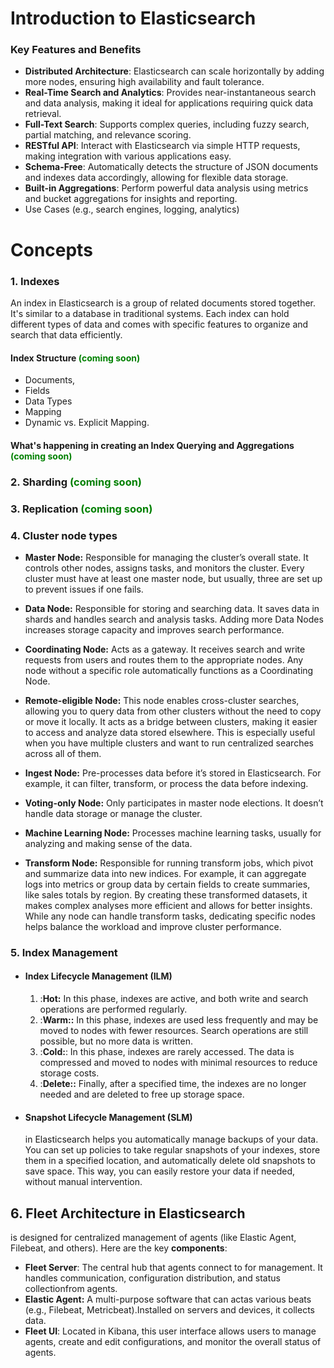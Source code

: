 # **Introduction to Elasticsearch**
### Key Features and Benefits
-  **Distributed Architecture**: Elasticsearch can scale horizontally by adding more nodes, ensuring high availability and fault tolerance.
- **Real-Time Search and Analytics**: Provides near-instantaneous search and data analysis, making it ideal for applications requiring quick data retrieval.
- **Full-Text Search**: Supports complex queries, including fuzzy search, partial matching, and relevance scoring.
- **RESTful API**: Interact with Elasticsearch via simple HTTP requests, making integration with various applications easy.
- **Schema-Free**: Automatically detects the structure of JSON documents and indexes data accordingly, allowing for flexible data storage.
- **Built-in Aggregations**: Perform powerful data analysis using metrics and bucket aggregations for insights and reporting.
- Use Cases (e.g., search engines, logging, analytics)

# Concepts
### 1. Indexes

An index in Elasticsearch is a group of related documents stored together. It's similar to a database in traditional systems. Each index can hold different types of data and comes with specific features to organize and search that data efficiently.

#### Index Structure <span style="color: green"> (coming soon) </span>

- Documents, 
- Fields
- Data Types
- Mapping
- Dynamic vs. Explicit Mapping.
#### What's happening in creating an Index Querying and Aggregations  <span style="color: green"> (coming soon) </span>



### 2. Sharding <span style="color: green"> (coming soon) </span>


### 3. Replication <span style="color: green"> (coming soon) </span>


### 4. Cluster node types

- **Master Node:** 
	Responsible for managing the cluster’s overall state. It controls other nodes, assigns tasks, and monitors the cluster. Every cluster must have at least one master node, but usually, three are set up to prevent issues if one fails.

- **Data Node:**
	Responsible for storing and searching data. It saves data in shards and handles search and analysis tasks. Adding more Data Nodes increases storage capacity and improves search performance.

- **Coordinating Node:**
	Acts as a gateway. It receives search and write requests from users and routes them to the appropriate nodes. Any node without a specific role automatically functions as a Coordinating Node.

- **Remote-eligible Node:**
	This node enables cross-cluster searches, allowing you to query data from other clusters without the need to copy or move it locally. It acts as a bridge between clusters, making it 	easier to access and analyze data stored elsewhere. This is especially useful when you have multiple clusters and want to run centralized searches across all of them.  
 
- **Ingest Node:**
	Pre-processes data before it’s stored in Elasticsearch. For example, it can filter, transform, or process the data before indexing.

- **Voting-only Node:**
	Only participates in master node elections. It doesn’t handle data storage or manage the cluster.

- **Machine Learning Node:**
    Processes machine learning tasks, usually for analyzing and making sense of the data.
  
- **Transform Node:**
    Responsible for running transform jobs, which pivot and summarize data into new indices. For example, it can aggregate logs into metrics or group data by certain fields to create summaries, like sales totals by region. By creating these transformed datasets, it makes complex analyses more efficient and allows for better insights. While any node can handle transform tasks, dedicating specific nodes helps balance the workload and improve cluster performance.




### 5. Index Management

- ####  Index Lifecycle Management (ILM)
	1. :**Hot:** In this phase, indexes are active, and both write and search operations are performed regularly.
	2. :**Warm::** In this phase, indexes are used less frequently and may be moved to nodes with fewer resources. Search operations are still possible, but no more data is written.
	3. :**Cold:**: In this phase, indexes are rarely accessed. The data is compressed and moved to nodes with minimal resources to reduce storage costs.
	4. :**Delete::** Finally, after a specified time, the indexes are no longer needed and are deleted to free up storage space.
    

- #### Snapshot Lifecycle Management (SLM)
  in Elasticsearch helps you automatically manage backups of your data. You can set up policies to take regular snapshots of your indexes, store them in a specified location, and automatically delete old snapshots to save space. This way, you can easily restore your data if needed, without manual intervention.
  
## 6. Fleet Architecture in Elasticsearch 
is designed for centralized management of agents (like
Elastic Agent, Filebeat, and others). Here are the key
**components**:
- **Fleet Server**: The central hub that agents connect to for management. It handles communication, configuration distribution, and status collectionfrom agents.
- **Elastic Agent:** A multi-purpose software that can actas various beats (e.g., Filebeat, Metricbeat).Installed on servers and devices, it collects data.
- **Fleet UI**: Located in Kibana, this user interface allows users to manage agents, create and edit configurations, and monitor the overall status of agents.
